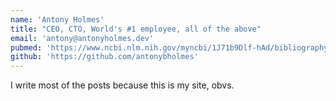 ```yaml
---
name: 'Antony Holmes'
title: "CEO, CTO, World's #1 employee, all of the above"
email: 'antony@antonyholmes.dev'
pubmed: 'https://www.ncbi.nlm.nih.gov/myncbi/1J71b9Dlf-hAd/bibliography/public/'
github: 'https://github.com/antonybholmes'
---
```


I write most of the posts because this is my site, obvs.
